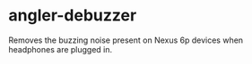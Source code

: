 # angler-debuzzer
Removes the buzzing noise present on Nexus 6p devices when headphones are plugged in.
